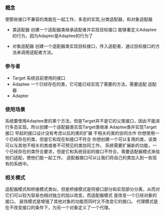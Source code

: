 ### 概念
使那些接口不兼容的类能在一起工作，多态的实现,分类适配器，和对象适配器
* 类适配器
创建一个适配器类继承适配者并实现目标接口
能够重定义Adaptee的行为，因为Adapter是Adaptee的行为了

* 对象适配器
创建一个适配器类实现目标接口，传入适配者，通过目标接口的方法来调用适配者方法。

### 参与者
* Target
系统目前使用的接口
* Adaptee
一个已经存在的类，它可能已经实现了需要的方法，需要适配
适配器
* Adapter

### 使用场景
系统要使用Adaptee里的某个方法，但是Target并不是它的父类接口，因此不能进行多态实现。所以创建一个适配器类实现Target类继承
Adaptee类并实现Target接口
早起的接口设计没有考虑以后的类的扩展
不相关的类的协同合作
你想使用一个已经存在的类，但是它和现在和接口不符合
你想创建一个可以复用的类，该类可以与其他不相关的类或者不可预见的类协同工作。
系统需要扩展新的功能，一个已经存在的类符合要求，但是它和系统目前的接口不符合，需要适配器模式来给他们适配，使他们能一起工作。
适配器接口可以让我们将自己的类加入到一些现有的系统中。
### 相关模式
适配器模式和桥接模式类似，但是桥接模式是将接口部分和实现部分分离，从而对它们可以较为容易也相对独立的加以改变。而适配器模式
是改变一个已经对象的接口。
装饰模式是增强了其他对象的功能而同时又不改变它的接口。
代理模式是在不改变接口的条件下，为另一个对象定义了一个代理。

